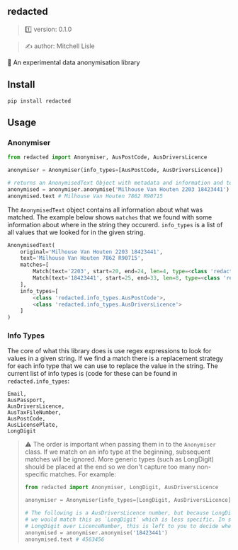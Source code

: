 ##  redacted

> 1️⃣ version: 0.1.0

> ✍️ author: Mitchell Lisle

📛 An experimental data anonymisation library

## Install

```shell
pip install redacted
```

## Usage

### Anonymiser
```python
from redacted import Anonymiser, AusPostCode, AusDriversLicence

anonymiser = Anonymiser(info_types=[AusPostCode, AusDriversLicence])

# returns an AnonymisedText Object with metadata and information and text replaced with a like-for-like example
anonymised = anonymiser.anonymise('Milhouse Van Houten 2203 18423441')
anonymised.text # Milhouse Van Houten 7862 R90715
```

The `AnonymisedText` object contains all information about what was matched. The
example below shows `matches` that we found with some information about where in the string they occurerd.
`info_types` is a list of all values that we looked for in the given string.

```python
AnonymisedText(
    original='Milhouse Van Houten 2203 18423441',
    text='Milhouse Van Houten 7862 R90715',
    matches=[
        Match(text='2203', start=20, end=24, len=4, type=<class 'redacted.info_types.AusPostCode'>),
        Match(text='18423441', start=25, end=33, len=8, type=<class 'redacted.info_types.AusDriversLicence'>)
    ],
    info_types=[
        <class 'redacted.info_types.AusPostCode'>,
        <class 'redacted.info_types.AusDriversLicence'>
    ]
)

```

### Info Types
The core of what this library does is use regex expressions to look for values in a given string. If 
we find a match there is a replacement strategy for each info type that we can use to replace the value
in the string. The current list of info types is (code for these can be found in `redacted.info_types`:

```text
Email,
AusPassport,
AusDriversLicence,
AusTaxFileNumber,
AusPostCode,
AusLicensePlate,
LongDigit
```

> ⚠️ The order is important when passing them in to the `Anonymiser` class. If we match on an info 
> type at the beginning, subsequent matches will be ignored. More generic types (such as LongDigit)
> should be placed at the end so we don't capture too many non-specific matches.
> For example:
> ```python
> from redacted import Anonymiser, LongDigit, AusDriversLicence
> 
> anonymiser = Anonymiser(info_types=[LongDigit, AusDriversLicence])
>
> # The following is a AusDriversLicence number, but because LongDigit is also a match,
> # we would match this as `LongDigit` which is less specific. In some cases we might want to prefer
> # LongDigit over LicenceNumber, this is left to you to decide when setting up your info_types.
> anonymised = anonymiser.anonymise('18423441')
> anonymised.text # 4563456
> ```